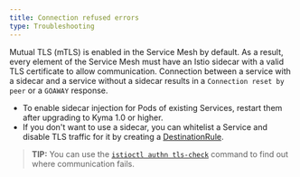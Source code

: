 ```yaml
---
title: Connection refused errors
type: Troubleshooting
---
```


Mutual TLS (mTLS) is enabled in the Service Mesh by default. As a result, every element of the Service Mesh must have an Istio sidecar with a valid TLS certificate to allow communication. Connection between a service with a sidecar and a service without a sidecar results in a `Connection reset by peer` or a `GOAWAY` response. 

- To enable sidecar injection for Pods of existing Services, restart them after upgrading to Kyma 1.0 or higher.
- If you don't want to use a sidecar, you can whitelist a Service and disable TLS traffic for it by creating a [DestinationRule](https://istio.io/docs/reference/config/networking/destination-rule/).  

>**TIP:** You can use the [`istioctl authn tls-check`](https://istio.io/docs/reference/commands/istioctl/#istioctl-authn-tls-check) command to find out where communication fails.
